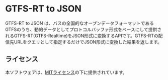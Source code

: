# GTFS-RT to JSON

GTFS-RT to JSON は、バスの全国的なオープンデータフォーマットであるGTFSのうち、動的データとしてプロトコルバッファ形式をベースにして提供されるGTFS-RT(GTFS-Realtime)をJSON形式に変換するAPIです。GTFS-RTの配信先URLをクエリとして指定するだけでJSON形式に変換した結果を返します。

## ライセンス
本ソフトウェアは、[MITライセンス](./LICENSE)の下に提供されています。
